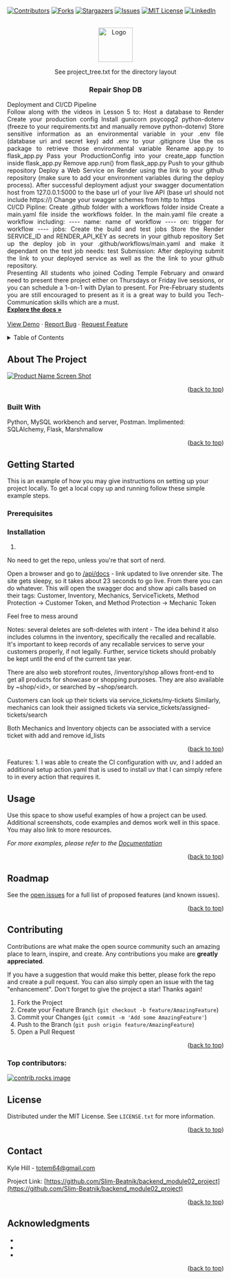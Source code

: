 <!-- Improved compatibility of back to top link: See: https://github.com/othneildrew/Best-README-Template/pull/73 -->
<a id="readme-top"></a>
<!--
*** Thanks for checking out the Best-README-Template. If you have a suggestion
*** that would make this better, please fork the repo and create a pull request
*** or simply open an issue with the tag "enhancement".
*** Don't forget to give the project a star!
*** Thanks again! Now go create something AMAZING! :D
-->



<!-- PROJECT SHIELDS -->
<!--
*** I'm using markdown "reference style" links for readability.
*** Reference links are enclosed in brackets [ ] instead of parentheses ( ).
*** See the bottom of this document for the declaration of the reference variables
*** for contributors-url, forks-url, etc. This is an optional, concise syntax you may use.
*** https://www.markdownguide.org/basic-syntax/#reference-style-links
-->
[![Contributors][contributors-shield]][contributors-url]
[![Forks][forks-shield]][forks-url]
[![Stargazers][stars-shield]][stars-url]
[![Issues][issues-shield]][issues-url]
[![MIT License][license-shield]][license-url]
[![LinkedIn][linkedin-shield]][linkedin-url]



<!-- PROJECT LOGO -->
<br />
<div align="center">
  <a href="https://github.com/Slim-Beatnik/backend_module02_project">
    <img src="images/logo.png" alt="Logo" width="80" height="80">
  </a>

See project_tree.txt for the directory layout

<h3 align="center">Repair Shop DB</h3>

  <p align="justify">
    Deployment and CI/CD Pipeline
    <br/>
    Follow along with the videos in Lesson 5 to:
    Host a database to Render
    Create your production config
    Install gunicorn psycopg2 python-dotenv (freeze to your requirements.txt and manually remove python-dotenv)
    Store sensitive information as an environmental variable in your .env file (database uri and secret key)
    add .env to your .gitignore
    Use the os package to retrieve those environmental variable
    Rename app.py to flask_app.py
    Pass your ProductionConfig into your create_app function inside flask_app.py
    Remove app.run() from flask_app.py
    Push to your github repository
    Deploy a Web Service on Render using the link to your github repository (make sure to add your environment variables during the deploy process).
    After successful deployment adjust your swagger documentation host from 127.0.0.1:5000 to the base url of your live API (base url should not include https://)
    Change your swagger schemes from http to https
    <br/>
    CI/CD Pipline:
    Create .github folder with a workflows folder inside
    Create a main.yaml file inside the workflows folder.
    In the main.yaml file create a workflow including:
    ---- name: name of workflow
    ---- on: trigger for workflow
    ---- jobs: Create the build and test jobs 
    Store the Render SERVICE_ID and RENDER_API_KEY as secrets in your github repository
    Set up the deploy job in your .github/workflows/main.yaml and make it dependant on the test job needs: test
    Submission:
    After deploying submit the link to your deployed service as well as the the link to your github repository.
    <br/>
    Presenting
    All students who joined Coding Temple February and onward need to present there project either on Thursdays or Friday live sessions, or you can schedule a 1-on-1 with Dylan to present.
    For Pre-February students you are still encouraged to present as it is a great way to build you Tech-Communication skills which are a must.
    <br />
    <a href="https://github.com/Slim-Beatnik/backend_module02_project"><strong>Explore the docs »</strong></a>
    <br />
    <br />
    <a href="https://github.com/Slim-Beatnik/backend_module02_project">View Demo</a>
    &middot;
    <a href="https://github.com/Slim-Beatnik/backend_module02_project/issues/new?labels=bug&template=bug-report---.md">Report Bug</a>
    &middot;
    <a href="https://github.com/Slim-Beatnik/backend_module02_project/issues/new?labels=enhancement&template=feature-request---.md">Request Feature</a>
  </p>
</div>



<!-- TABLE OF CONTENTS -->
<details>
  <summary>Table of Contents</summary>
  <ol>
    <li>
      <a href="#about-the-project">About The Project</a>
      <ul>
        <li><a href="#built-with">Built With</a></li>
      </ul>
    </li>
    <li>
      <a href="#getting-started">Getting Started</a>
      <ul>
        <li><a href="#prerequisites">Prerequisites</a></li>
        <li><a href="#installation">Installation</a></li>
      </ul>
    </li>
    <li><a href="#usage">Usage</a></li>
    <li><a href="#roadmap">Roadmap</a></li>
    <li><a href="#contributing">Contributing</a></li>
    <li><a href="#license">License</a></li>
    <li><a href="#contact">Contact</a></li>
    <li><a href="#acknowledgments">Acknowledgments</a></li>
  </ol>
</details>



<!-- ABOUT THE PROJECT -->
## About The Project

[![Product Name Screen Shot][product-screenshot]](https://example.com)



<p align="right">(<a href="#readme-top">back to top</a>)</p>



### Built With

Python, MySQL workbench and server, Postman.
Implimented: SQLAlchemy, Flask, Marshmallow

<p align="right">(<a href="#readme-top">back to top</a>)</p>



<!-- GETTING STARTED -->
## Getting Started

This is an example of how you may give instructions on setting up your project locally.
To get a local copy up and running follow these simple example steps.

### Prerequisites

### Installation

1. 
  No need to get the repo, unless you're that sort of nerd.

  Open a browser and go to [/api/docs](https://backend-module02-project.onrender.com/api/docs) - link updated to live onrender site. The site gets sleepy, so it takes about 23 seconds to go live. From there you can do whatever.
  This will open the swagger doc and show api calls based on their tags:
  Customer, Inventory, Mechanics, ServiceTickets, Method Protection → Customer Token, and Method Protection → Mechanic Token

  Feel free to mess around

Notes:
  several deletes are soft-deletes with intent -
  The idea behind it also includes columns in the inventory, specifically the recalled and recallable. It's important to keep records of any recallable services to serve your customers properly, if not legally. Further, service tickets should probably be kept until the end of the current tax year.

  There are also web storefront routes, /inventory/shop allows front-end to get all products for showcase or shopping purposes. They are also available by ~shop/\<id\>, or searched by ~shop/search.

  Customers can look up their tickets via service_tickets/my-tickets
  Similarly, mechanics can look their assigned tickets via service_tickets/assigned-tickets/search

  Both Mechanics and Inventory objects can be associated with a service ticket with add and remove id_lists


<p align="right">(<a href="#readme-top">back to top</a>)</p>
Features:
  1. I was able to create the CI configuration with uv, and I added an additional setup action.yaml that is used to install uv that I can simply refere to in every action that requires it.





<!-- USAGE EXAMPLES -->
## Usage

Use this space to show useful examples of how a project can be used. Additional screenshots, code examples and demos work well in this space. You may also link to more resources.

_For more examples, please refer to the [Documentation](https://example.com)_

<p align="right">(<a href="#readme-top">back to top</a>)</p>



<!-- ROADMAP -->
## Roadmap

See the [open issues](https://github.com/Slim-Beatnik/backend_module02_project/issues) for a full list of proposed features (and known issues).

<p align="right">(<a href="#readme-top">back to top</a>)</p>



<!-- CONTRIBUTING -->
## Contributing

Contributions are what make the open source community such an amazing place to learn, inspire, and create. Any contributions you make are **greatly appreciated**.

If you have a suggestion that would make this better, please fork the repo and create a pull request. You can also simply open an issue with the tag "enhancement".
Don't forget to give the project a star! Thanks again!

1. Fork the Project
2. Create your Feature Branch (`git checkout -b feature/AmazingFeature`)
3. Commit your Changes (`git commit -m 'Add some AmazingFeature'`)
4. Push to the Branch (`git push origin feature/AmazingFeature`)
5. Open a Pull Request

<p align="right">(<a href="#readme-top">back to top</a>)</p>

### Top contributors:

<a href="https://github.com/Slim-Beatnik/backend_module02_project/graphs/contributors">
  <img src="https://contrib.rocks/image?repo=Slim-Beatnik/backend_module02_project" alt="contrib.rocks image" />
</a>



<!-- LICENSE -->
## License

Distributed under the MIT License. See `LICENSE.txt` for more information.

<p align="right">(<a href="#readme-top">back to top</a>)</p>



<!-- CONTACT -->
## Contact

Kyle Hill - totem64@gmail.com

Project Link: [https://github.com/Slim-Beatnik/backend_module02_project](https://github.com/Slim-Beatnik/backend_module02_project)

<p align="right">(<a href="#readme-top">back to top</a>)</p>



<!-- ACKNOWLEDGMENTS -->
## Acknowledgments

* []()
* []()
* []()

<p align="right">(<a href="#readme-top">back to top</a>)</p>



<!-- MARKDOWN LINKS & IMAGES -->
<!-- https://www.markdownguide.org/basic-syntax/#reference-style-links -->
[contributors-shield]: https://img.shields.io/github/contributors/Slim-Beatnik/backend_module02_project.svg?style=for-the-badge
[contributors-url]: https://github.com/Slim-Beatnik/backend_module02_project/graphs/contributors
[forks-shield]: https://img.shields.io/github/forks/Slim-Beatnik/backend_module02_project.svg?style=for-the-badge
[forks-url]: https://github.com/Slim-Beatnik/backend_module02_project/network/members
[stars-shield]: https://img.shields.io/github/stars/Slim-Beatnik/backend_module02_project.svg?style=for-the-badge
[stars-url]: https://github.com/Slim-Beatnik/backend_module02_project/stargazers
[issues-shield]: https://img.shields.io/github/issues/Slim-Beatnik/backend_module02_project.svg?style=for-the-badge
[issues-url]: https://github.com/Slim-Beatnik/backend_module02_project/issues
[license-shield]: https://img.shields.io/github/license/Slim-Beatnik/backend_module02_project.svg?style=for-the-badge
[license-url]: https://github.com/Slim-Beatnik/backend_module02_project/blob/master/LICENSE.txt
[linkedin-shield]: https://img.shields.io/badge/-LinkedIn-black.svg?style=for-the-badge&logo=linkedin&colorB=555
[linkedin-url]: https://linkedin.com/in/3dkylehill
[product-screenshot]: images/screenshot.png
